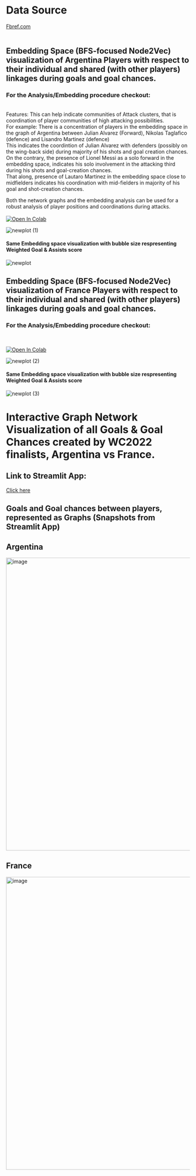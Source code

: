 
<h1> Data Source</h1>
<a href="https://fbref.com/en/squads/b1b36dcd/France-Men-Stats">  Fbref.com </a>
<br>
<br>

<h2> Embedding Space (BFS-focused Node2Vec) visualization of Argentina Players with respect to their individual and shared (with other players) linkages during goals and goal chances.</h2>
<h3> For the Analysis/Embedding procedure checkout:</h3>
<br>
Features: This can help indicate communities of Attack clusters, that is coordination of player communities of high attacking possibilities. <br>
For example:
There is a concentration of players in the embedding space in the graph of Argentina between Julian Alvarez (Forward), Nikolas Taglafico (defence) and Lisandro Martinez (defence) <br>
This indicates the coordintion of Julian Alvarez with defenders (possibly on the wing-back side) during majority of his shots and goal creation chances. <br>
On the contrary, the presence of Lionel Messi as a solo forward in the embedding space, indicates his solo involvement in the attacking third during his shots and goal-creation chances. <br>
That along, presence of Lautaro Martinez in the embedding space close to midfielders indicates his coordination with mid-fielders in majority of his goal and shot-creation chances. <br>

Both the network graphs and the embedding analysis can be used for a robust analysis of player positions and coordinations during attacks.
<br> <br>
[![Open In Colab](https://colab.research.google.com/assets/colab-badge.svg)](https://colab.research.google.com/drive/17MNGYB3bR4p7fZvjypJgt3RIeLuINSFv)


![newplot (1)](https://github.com/ayanatherate/GoalsonGraphs/assets/59755186/8c0e3ea4-9e59-496d-9b10-f32d1ab69aa0)


<h4> Same Embedding space visualization with bubble size respresenting Weighted Goal & Assists score</h4>

![newplot](https://github.com/ayanatherate/GoalsonGraphs/assets/59755186/08c8cda8-4d1b-48b6-8556-9291dc48c30b)


<h2> Embedding Space (BFS-focused Node2Vec) visualization of France Players with respect to their individual and shared (with other players) linkages during goals and goal chances.</h2>
<h3> For the Analysis/Embedding procedure checkout:</h3>
<br>

[![Open In Colab](https://colab.research.google.com/assets/colab-badge.svg)](https://colab.research.google.com/drive/1ffcg6Rg_FLhf0EWJ6qAzeyaZ-2mQzotq?usp=sharing)


![newplot (2)](https://github.com/ayanatherate/GoalsonGraphs/assets/59755186/7058d160-7b5d-4ea5-ad13-c0c802b7d21e)


<h4> Same Embedding space visualization with bubble size respresenting Weighted Goal & Assists score</h4>

![newplot (3)](https://github.com/ayanatherate/GoalsonGraphs/assets/59755186/ac687620-a270-4450-abe5-c42ffdd4e9ed)


<h1>Interactive Graph Network Visualization of all Goals &amp; Goal Chances created by WC2022 finalists, Argentina vs France.</h1>
<h2>Link to Streamlit App:</h2>
<a href='https://wcxgnetworks.streamlit.app/'> Click here </a>
<br>
<h2> Goals and Goal chances between players, represented as Graphs (Snapshots from Streamlit App)</h2>
<h2> Argentina </h2>
<img width="800" alt="image" src="https://user-images.githubusercontent.com/59755186/208282474-3eff4b70-9799-4076-b2b1-49eb0836f4bd.png">
<br>
<h2> France </h2>
<img width="800" alt="image" src="https://user-images.githubusercontent.com/59755186/208282486-6956554b-d86e-4439-8483-25e4e45dd692.png">
<br>

